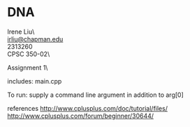 # DNA

Irene Liu\  
irliu@chapman.edu\
2313260\
CPSC 350-02\

Assignment 1\

includes: main.cpp

To run: supply a command line argument in addition to arg[0]

references
http://www.cplusplus.com/doc/tutorial/files/
http://www.cplusplus.com/forum/beginner/30644/
